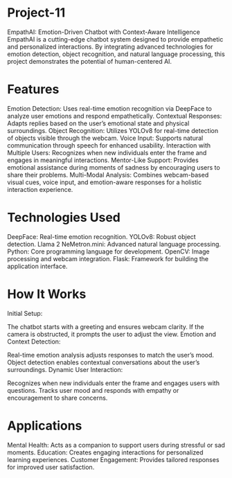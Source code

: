 # Project-11
EmpathAI: Emotion-Driven Chatbot with Context-Aware Intelligence
EmpathAI is a cutting-edge chatbot system designed to provide empathetic and personalized interactions. By integrating advanced technologies for emotion detection, object recognition, and natural language processing, this project demonstrates the potential of human-centered AI.

# Features
Emotion Detection: Uses real-time emotion recognition via DeepFace to analyze user emotions and respond empathetically.
Contextual Responses: Adapts replies based on the user’s emotional state and physical surroundings.
Object Recognition: Utilizes YOLOv8 for real-time detection of objects visible through the webcam.
Voice Input: Supports natural communication through speech for enhanced usability.
Interaction with Multiple Users: Recognizes when new individuals enter the frame and engages in meaningful interactions.
Mentor-Like Support: Provides emotional assistance during moments of sadness by encouraging users to share their problems.
Multi-Modal Analysis: Combines webcam-based visual cues, voice input, and emotion-aware responses for a holistic interaction experience.
# Technologies Used
DeepFace: Real-time emotion recognition.
YOLOv8: Robust object detection.
Llama 2 NeMetron.mini: Advanced natural language processing.
Python: Core programming language for development.
OpenCV: Image processing and webcam integration.
Flask: Framework for building the application interface.
# How It Works
Initial Setup:

The chatbot starts with a greeting and ensures webcam clarity.
If the camera is obstructed, it prompts the user to adjust the view.
Emotion and Context Detection:

Real-time emotion analysis adjusts responses to match the user’s mood.
Object detection enables contextual conversations about the user’s surroundings.
Dynamic User Interaction:

Recognizes when new individuals enter the frame and engages users with questions.
Tracks user mood and responds with empathy or encouragement to share concerns.
# Applications
Mental Health: Acts as a companion to support users during stressful or sad moments.
Education: Creates engaging interactions for personalized learning experiences.
Customer Engagement: Provides tailored responses for improved user satisfaction.
